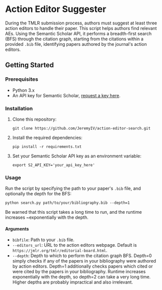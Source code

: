 # Action Editor Suggester

During the TMLR submission process, authors must suggest at least three action editors to handle their paper. This script helps authors find relevant AEs. Using the Semantic Scholar API, it performs a breadth-first search (BFS) through the citation graph, starting from the citations within a provided `.bib` file, identifying papers authored by the journal's action editors.

## Getting Started

### Prerequisites

- Python 3.x
- An API key for Semantic Scholar, [request a key here](https://www.semanticscholar.org/product/api#api-key-form).

### Installation

1. Clone this repository:
   ```
   git clone https://github.com/JeremyIV/action-editor-search.git
   ```
2. Install the required dependencies:
   ```
   pip install -r requirements.txt
   ```
3. Set your Semantic Scholar API key as an environment variable:
   ```
   export S2_API_KEY='your_api_key_here'
   ```

### Usage

Run the script by specifying the path to your paper's `.bib` file, and optionally the depth for the BFS:

```
python search.py path/to/your/bibliography.bib --depth=1
```

Be warned that this script takes a long time to run, and the runtime increases ~exponentially with the depth.

#### Arguments

- `bibfile`: Path to your `.bib` file.
- `--editors_url`: URL to the action editors webpage. Default is `https://jmlr.org/tmlr/editorial-board.html`.
- `--depth`: Depth to which to perform the citation graph BFS. Depth=0 simply checks if any of the papers in your bibliography were authored by action editors. Depth=1 additionally checks papers which cited or were cited by the papers in your bibliography. Runtime increases exponentially with the depth, so depth=2 can take a very long time. Higher depths are probably impractical and also irrelevant.
